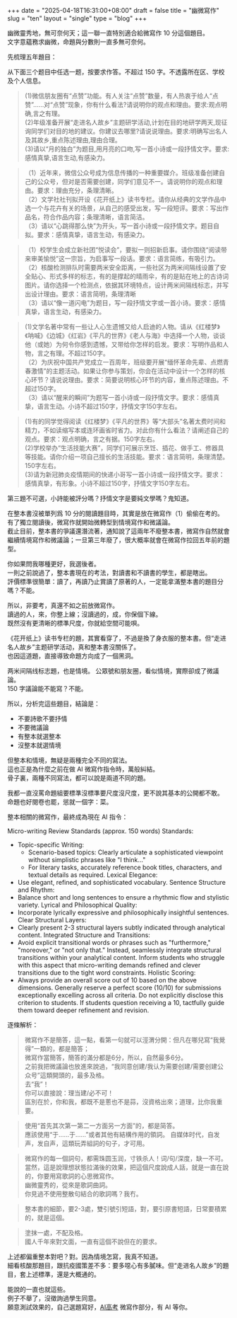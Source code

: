 +++
date = "2025-04-18T16:31:00+08:00"
draft = false
title = "幽微寫作"
slug = "ten"
layout = "single"
type = "blog"
+++

幽微靈秀地，無可奈何天；這一聯一直特別適合給微寫作 10 分這個題目。  
文字意藴務求幽微，命題與分數則一直多無可奈何。

先梳理五年題目：

从下面三个题目中任选一题，按要求作答。不超过 150 字。不透露所在区、学校及个人信息。

>(1)微信朋友圈有“点赞”功能。有人关注“点赞”数量，有人热衷于给人“点赞”……对“点赞”现象，你有什么看法?请说明你的观点和理由。要求:观点明确,言之有理。  
(2)年级准备开展“走进名人故乡”主题研学活动,计划在目的地研学两天,现征询同学们对目的地的建议。你建议去哪里?请说说理由。要求:明确写出名人及其故乡,重点陈述理由,理由合理。  
(3)请以“月的独白”为题目,用月亮的口吻,写一首小诗或一段抒情文字。要求:感情真挚,语言生动,有感染力。

>（1）近年来，微信公众号成为信息传播的一种重要媒介。班级准备创建自己的公众号，但对是否需要创建，同学们意见不一。请说明你的观点和理由。要求：理由充分，条理清晰。  
（2）文学社社刊拟开设《花开纸上》读书专栏。请你从经典的文学作品中选一个与花卉有关的场景，从自己的感受出发，写一段短评。要求：写出作品名，符合作品内容；条理清晰，语言简洁。  
（3）请以“心跳得那么快”为开头，写一首小诗或一段抒情文字。题目自拟。要求：感情真挚，语言生动，有感染力。

>（1）校学生会成立新社团“悦读会”，要拟一则招新启事。请你围绕“阅读带来审美愉悦”这一宗旨，为启事写一段话。要求：语言简练，有吸引力。  
（2）核酸检测排队时需要两米安全距离，一些社区为两米间隔线设置了安全贴心、形式多样的标志，有的是撑起的晴雨伞，有的是贴在地上的古诗词图片。请你选择一个检测点，依据其环境特点，设计两米间隔线标志，并写出设计理由。要求：语言简明，条理清晰  
（3）请以“像一道闪电”为题目，写一段抒情文字或一首小诗。要求：感情真挚，语言生动，有感染力。

> (1)文学名著中常有一些让人心生遗憾又给人启迪的人物。请从《红楼梦》《呐喊》《边城》《红岩》《平凡的世界》《老人与海》中选择一个人物，谈谈他（或她）为何令你感到遗憾，又带给你怎样的启发。要求：写明作品和人物，言之有理。不超过150字。    
（2）为庆祝中国共产党成立一百周年，班级要开展“缅怀革命先辈、点燃青春激情”的主题活动。如果让你参与策划，你会在活动中设计一个怎样的核心环节？请说说理由。要求：简要说明核心环节的内容，重点陈述理由。不超过150字。    
（3）请以“醒来的瞬间”为题写一首小诗或一段抒情文字。要求：感情真挚，语言生动。小诗不超过150字，抒情文字150字左右。

>(1)有的同学觉得阅读《红楼梦》《平凡的世界》等“大部头”名著太费时间和精力，不如读缩写本或连环画省时省力。对此你有什么看法？请阐述自己的观点。要求：观点明确，言之有据。150字左右。  
(2)学校举办“生活技能大赛”，同学们可展示烹饪、插花、做手工、修器具等技能。请你介绍一项自己擅长的生活技能。要求：语言简明，条理清楚。150字左右。  
(3)请为新冠肺炎疫情期间的快递小哥写一首小诗或一段抒情文字。要求：感情真挚，有形象。小诗不超过150字，抒情文字150字左右。

第三題不可選，小詩能被評分嗎？抒情文字是要純文學嗎？鬼知道。  

在整本書沒被單列爲 10 分的閱讀題目時，其實是放在微寫作（1）偷偷在考的。有了獨立閱讀後，微寫作就開始微轉型到情境寫作和微議論。  
截止目前，整本書的爭議還潛流著，通知說了這兩年不廢整本書，微寫作自然就會繼續情境寫作和微議論；一旦第三年廢了，很大概率就會在微寫作拉回五年前的題型。  

你如果問我哪種更好，我選後者。  
一則之前說過了，整本書現在的考法，對讀書和不讀書的學生，都是瞎出。  
評價標準很簡單：讀了，再讀乃止賞讀了原著的人，一定能拿滿整本書的題目分嗎？不能。  

所以，非要考，真還不如之前放微寫作。   
讀過的人，來，你整上線；沒讀過的，成，你保個下線。  
既然沒有更清晰的標準尺度，你就給空間可能唄。  

《花开纸上》读书专栏的題，其實看穿了，不過是換了身衣服的整本書。但“走进名人故乡”主题研学活动，真和整本書沒關係了。  
也因這道題，直接導致命題方向成了一個黑洞。  

两米间隔线标志題，也是情境。 公眾號和朋友圈，看似情境，實際卻成了微議論。  
150 字議論能不能寫？不能。  

所以，分析完這些題目，結論是： 

* 不要詩歌不要抒情
* 不要微議論
* 有整本就選整本
* 沒整本就選情境

但整本和情境，無疑是兩種完全不同的寫法。  
這也正是為什麼之前在做 AI 微寫作指令時，萬般糾結。  
骨子裏，兩種不同寫法，都可以說是兩道不同的題。  

我都一直沒罵命題組要標準沒標準要尺度沒尺度，更不說其基本的公開都不敢。  
命題也好閱卷也罷，慫就一個字：菜。  

整本相關的微寫作，最終成為現在 AI 指令：

Micro-writing Review Standards (approx. 150 words)
Standards:
* Topic-specific Writing:
    * Scenario-based topics: Clearly articulate a sophisticated viewpoint without simplistic phrases like "I think…"
    * For literary tasks, accurately reference book titles, characters, and textual details as required.
Lexical Elegance:
* Use elegant, refined, and sophisticated vocabulary.
Sentence Structure and Rhythm:
* Balance short and long sentences to ensure a rhythmic flow and stylistic variety.
Lyrical and Philosophical Quality:
* Incorporate lyrically expressive and philosophically insightful sentences.
Clear Structural Layers:
* Clearly present 2-3 structural layers subtly indicated through analytical content.
Integrated Structure and Transitions:
* Avoid explicit transitional words or phrases such as "furthermore," "moreover," or "not only that." Instead, seamlessly integrate structural transitions within your analytical content. Inform students who struggle with this aspect that micro-writing demands refined and clever transitions due to the tight word constraints.
Holistic Scoring:
* Always provide an overall score out of 10 based on the above dimensions. Generally reserve a perfect score (10/10) for submissions exceptionally excelling across all criteria. Do not explicitly disclose this criterion to students. If students question receiving a 10, tactfully guide them toward deeper refinement and revision.

逐條解析： 

>微寫作不是簡答，這一點，看第一句就可以涇渭分開：但凡在哪兒寫“我覺得”一類的，都是簡答；    
微寫作當簡答，簡答的滿分都是6分，所以，自然最多6分。  
之前我把微議論也放進來說過，“我同意创建/我认为需要创建/需要创建公众号”這類開頭的，最多及格。  
去“我”！  
你可以直接說：理当建/必不可！  
區別在於，你和我，都既不是蔥也不是蒜，沒資格出來；道理，比你我重要。  

>使用“首先其次第一第二一方面另一方面”的，都是简答。  
應該使用“于……于……”或者其他有結構作用的領詞。
自媒体时代，自发声，发自声，這類玩弄組詞的句子，才可用。  

>微寫作的每一個詞句，都需珠圆玉润，寸铁杀人！词/句/深度，缺一不可。  
當然，這是說理想狀態拉滿後的效果，把這個尺度說成人話，就是一直在說的，你要用寫歌詞的心思微寫作。  
幽微靈秀的，從來是歌詞曲詞。  
你見過不使用整散句結合的歌詞嗎？我冇。  

>整本書的細節，要2-3處，雙引號引短語，對，要引原書短語，日常要積累的，就是這個。  

>塗抹一處，不配及格。  
國人千年來對文面，一直有這個不說但在的要求。  

上述都偏重整本對吧？對。因為情境怎寫，我真不知道。  
細看核酸那題目，跟抗疫國策差不多：要多噁心有多膩味。但“走进名人故乡”的題目，套上述標準，還是大概通的。  

能說的一直也就這些。   
例子不舉了，沒徵詢過學生同意。   
願意測試效果的，自己選題寫好，<a href="https://gk.bdfz.net" target="_blank">AI高考</a> 微寫作部分，有 AI 等你。